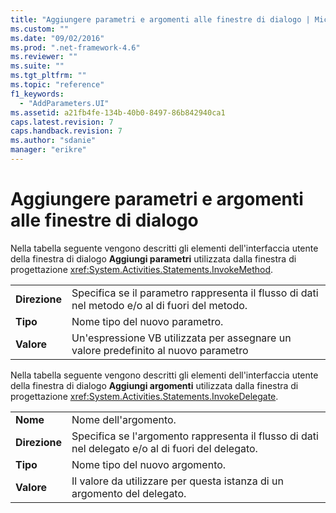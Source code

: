 ```yaml
---
title: "Aggiungere parametri e argomenti alle finestre di dialogo | Microsoft Docs"
ms.custom: ""
ms.date: "09/02/2016"
ms.prod: ".net-framework-4.6"
ms.reviewer: ""
ms.suite: ""
ms.tgt_pltfrm: ""
ms.topic: "reference"
f1_keywords: 
  - "AddParameters.UI"
ms.assetid: a21fb4fe-134b-40b0-8497-86b842940ca1
caps.latest.revision: 7
caps.handback.revision: 7
ms.author: "sdanie"
manager: "erikre"
---
```

# Aggiungere parametri e argomenti alle finestre di dialogo
Nella tabella seguente vengono descritti gli elementi dell'interfaccia utente della finestra di dialogo **Aggiungi parametri** utilizzata dalla finestra di progettazione <xref:System.Activities.Statements.InvokeMethod>.  
  
|||  
|-|-|  
|**Direzione**|Specifica se il parametro rappresenta il flusso di dati nel metodo e\/o al di fuori del metodo.|  
|**Tipo**|Nome tipo del nuovo parametro.|  
|**Valore**|Un'espressione VB utilizzata per assegnare un valore predefinito al nuovo parametro|  
  
 Nella tabella seguente vengono descritti gli elementi dell'interfaccia utente della finestra di dialogo **Aggiungi argomenti** utilizzata dalla finestra di progettazione <xref:System.Activities.Statements.InvokeDelegate>.  
  
|||  
|-|-|  
|**Nome**|Nome dell'argomento.|  
|**Direzione**|Specifica se l'argomento rappresenta il flusso di dati nel delegato e\/o al di fuori del delegato.|  
|**Tipo**|Nome tipo del nuovo argomento.|  
|**Valore**|Il valore da utilizzare per questa istanza di un argomento del delegato.|